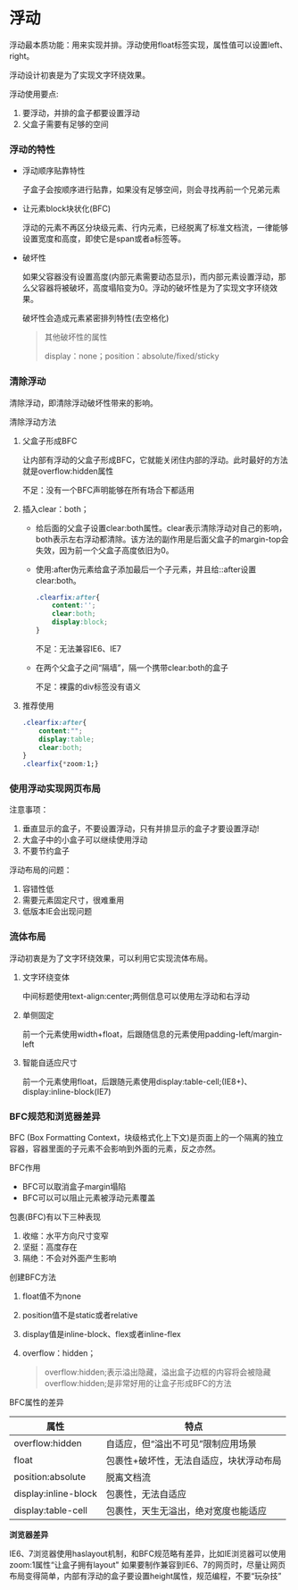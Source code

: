 # 浮动

浮动最本质功能：用来实现并排。浮动使用float标签实现，属性值可以设置left、right。

浮动设计初衷是为了实现文字环绕效果。

浮动使用要点:

1. 要浮动，并排的盒子都要设置浮动
2. 父盒子需要有足够的空间

### 浮动的特性

* 浮动顺序贴靠特性

  子盒子会按顺序进行贴靠，如果没有足够空间，则会寻找再前一个兄弟元素

* 让元素block块状化(BFC)

  浮动的元素不再区分块级元素、行内元素，已经脱离了标准文档流，一律能够设置宽度和高度，即使它是span或者a标签等。
  
* 破坏性

  如果父容器没有设置高度(内部元素需要动态显示)，而内部元素设置浮动，那么父容器将被破坏，高度塌陷变为0。浮动的破坏性是为了实现文字环绕效果。

  破坏性会造成元素紧密排列特性(去空格化)
  
  > 其他破坏性的属性
  >
  > display：none；position：absolute/fixed/sticky

### 清除浮动

清除浮动，即清除浮动破坏性带来的影响。

清除浮动方法

1. 父盒子形成BFC

    让内部有浮动的父盒子形成BFC，它就能关闭住内部的浮动。此时最好的方法就是overflow:hidden属性

    不足：没有一个BFC声明能够在所有场合下都适用

2. 插入clear：both；

    * 给后面的父盒子设置clear:both属性。clear表示清除浮动对自己的影响，both表示左右浮动都清除。该方法的副作用是后面父盒子的margin-top会失效，因为前一个父盒子高度依旧为0。

    * 使用:after伪元素给盒子添加最后一个子元素，并且给::after设置clear:both。

        ```css
        .clearfix:after{
            content:'';
            clear:both;
            display:block;
        }
        ```

        不足：无法兼容IE6、IE7
    
    * 在两个父盒子之间“隔墙”，隔一个携带clear:both的盒子
    
        不足：裸露的div标签没有语义
    
3.  推荐使用

    ```css
    .clearfix:after{
        content:"";
        display:table;
        clear:both;
    }
    .clearfix{*zoom:1;}
    ```

### 使用浮动实现网页布局

注意事项：

1. 垂直显示的盒子，不要设置浮动，只有并排显示的盒子才要设置浮动!
2. 大盒子中的小盒子可以继续使用浮动
3. 不要节约盒子

浮动布局的问题：

1. 容错性低
2. 需要元素固定尺寸，很难重用
3. 低版本IE会出现问题

### 流体布局

浮动初衷是为了文字环绕效果，可以利用它实现流体布局。

1. 文字环绕变体

   中间标题使用text-align:center;两侧信息可以使用左浮动和右浮动

2. 单侧固定

   前一个元素使用width+float，后跟随信息的元素使用padding-left/margin-left

3. 智能自适应尺寸

   前一个元素使用float，后跟随元素使用display:table-cell;(IE8+)、display:inline-block(IE7)

### BFC规范和浏览器差异

BFC (Box Formatting Context，块级格式化上下文)是页面上的一个隔离的独立容器，容器里面的子元素不会影响到外面的元素，反之亦然。

BFC作用

* BFC可以取消盒子margin塌陷
* BFC可以可以阻止元素被浮动元素覆盖

包裹(BFC)有以下三种表现

1. 收缩：水平方向尺寸变窄
2. 坚挺：高度存在
3. 隔绝：不会对外面产生影响

创建BFC方法

1. float值不为none

2. position值不是static或者relative

3. display值是inline-block、flex或者inline-flex

4. overflow：hidden；

   > overflow:hidden;表示溢出隐藏，溢出盒子边框的内容将会被隐藏
   > overflow:hidden;是非常好用的让盒子形成BFC的方法

BFC属性的差异

| 属性                 | 特点                                    |
| -------------------- | --------------------------------------- |
| overflow:hidden      | 自适应，但“溢出不可见”限制应用场景      |
| float                | 包裹性+破坏性，无法自适应，块状浮动布局 |
| position:absolute    | 脱离文档流                              |
| display:inline-block | 包裹性，无法自适应                      |
| display:table-cell   | 包裹性，天生无溢出，绝对宽度也能适应    |

**浏览器差异**

IE6、7浏览器使用haslayout机制，和BFC规范略有差异，比如IE浏览器可以使用zoom:1属性“让盒子拥有layout"
如果要制作兼容到lE6、7的网页时，尽量让网页布局变得简单，内部有浮动的盒子要设置height属性，规范编程，不要“玩杂技”